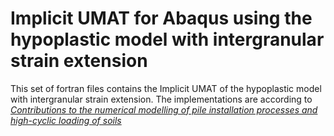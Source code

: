 # Implicit UMAT for Abaqus using the hypoplastic model with intergranular strain extension 

This set of fortran files contains the Implicit UMAT of the hypoplastic model with intergranular strain extension. The implementations are according to [*Contributions to the numerical modelling of pile installation processes and high-cyclic loading of soils*](https://www.bgu.ruhr-uni-bochum.de/bgu/mam/images/dissertationen/staubach__2022__heft_73_contributions_to_the_numerical_modelling_of_pile_installation_processes_and_high-cyclic_loading_of_soils_mit_db.pdf)
